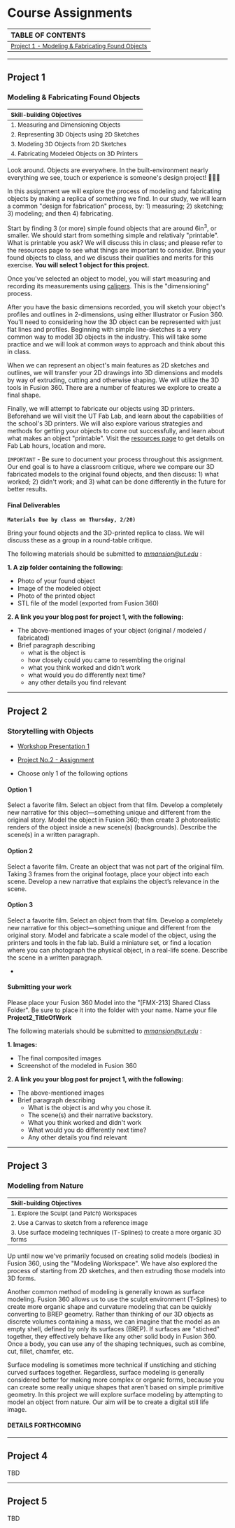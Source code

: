 # Course Assignments

| TABLE OF CONTENTS |
| :----------------- |
| <sub>[Project 1 - Modeling & Fabricating Found Objects](#project-1)</sub> |

---
## Project 1

### Modeling & Fabricating Found Objects

| <sub>**Skill-building Objectives**</sub> |
| :---------------- |
| <sub> 1. Measuring and Dimensioning Objects </sub>   |
| <sub> 2. Representing 3D Objects using 2D Sketches</sub>   |
| <sub> 3. Modeling 3D Objects from 2D Sketches</sub>    |
| <sub> 4. Fabricating Modeled Objects on 3D Printers</sub> |


Look around. Objects are everywhere. In the built-environment nearly everything we see, touch or experience is someone's design project! 🤯🤯🤯

In this assignment we will explore the process of modeling and fabricating objects by making a replica of something we find. In our study, we will learn a common "design for fabrication" process, by: 1) measuring; 2) sketching; 3) modeling; and then 4) fabricating.

Start by finding 3 (or more) simple found objects that are around 6in<sup>3</sup>, or smaller. We should start from something simple and relativaly "printable". What is printable you ask? We will discuss this in class; and please refer to the resources page to see what things are important to consider. Bring your found objects to class, and we discuss their qualities and merits for this exercise. **You will select 1 object for this project.**

Once you've selected an object to model, you will start measuring and recording its measurements using [calipers](https://en.wikipedia.org/wiki/Calipers). This is the "dimensioning" process.

After you have the basic dimensions recorded, you will sketch your object's profiles and outlines in 2-dimensions, using either Illustrator or Fusion 360. You'll need to considering how the 3D object can be represented with just flat lines and profiles. Beginning with simple line-sketches is a very common way to model 3D objects in the industry. This will take some practice and we will look at common ways to approach and think about this in class. 

When we can represent an object's main features as 2D sketches and outlines, we will transfer your 2D drawings into 3D dimensions and models by way of extruding, cutting and otherwise shaping. We will utilize the 3D tools in Fusion 360. There are a number of features we explore to create a final shape. 

Finally, we will attempt to fabricate our objects using 3D printers. Beforehand we will visit the UT Fab Lab, and learn about the capabilities of the school's 3D printers. We will also explore various strategies and methods for getting your objects to come out successfully, and learn about what makes an object "printable". Visit the [resources page](https://github.com/mmansion/UT_FMX_213/blob/master/RESOURCES.md) to get details on Fab Lab hours, location and more.

```IMPORTANT``` - Be sure to document your process throughout this assignment. Our end goal is to have a classroom critique, where we compare our 3D fabricated models to the original found objects, and then discuss: 1) what worked; 2) didn't work; and 3) what can be done differently in the future for better results.

#### Final Deliverables

**`Materials Due by class on Thursday, 2/20)`**

Bring your found objects and the 3D-printed replica to class. We will discuss these as a group in a round-table critique.

The following materials should be submitted to *mmansion@ut.edu* :

**1. A zip folder containing the following:**
  * Photo of your found object
  * Image of the modeled object
  * Photo of the printed object
  * STL file of the model (exported from Fusion 360)

**2. A link you your blog post for project 1, with the following:**

  * The above-mentioned images of your object (original / modeled / fabricated)
  * Brief paragraph describing
    * what is the object is
    * how closely could you came to resembling the original
    * what you think worked and  didn't work
    * what would you do differently next time?
    * any other details you find relevant

---
## Project 2

### Storytelling with Objects

* [Workshop Presentation 1](https://docs.google.com/presentation/d/1NUij-Kjhn2nqt1CMeZFRjGepr0obiT5Bx9rFV0cvGgY/edit#slide=id.g6eca19f4c2_0_3)

* [Project No.2 - Assignment](https://docs.google.com/presentation/d/1UMNn3O4FMefnhH9vQxoUobvb0EtTQZQuVI1CCdrHrcM/edit?usp=sharing)

* Choose only 1 of the following options

#### Option 1

Select a favorite film. Select an object from that film. Develop a completely new narrative for this object—something unique and different from the original story. Model the object in Fusion 360; then create 3 photorealistic renders of the object inside a new scene(s) (backgrounds). Describe the scene(s) in a written paragraph. 


#### Option 2

Select a favorite film. Create an object that was not part of the original film. Taking 3 frames from the original footage, place your object into each scene. Develop a new narrative that explains the object’s relevance in the scene.

#### Option 3

Select a favorite film. Select an object from that film. Develop a completely new narrative for this object—something unique and different from the original story. Model and fabricate a scale model of the object, using the printers and tools in the fab lab.  Build a miniature set, or find a location where you can photograph the physical object, in a real-life scene. Describe the scene in a written paragraph.

-

#### Submitting your work

Please place your Fusion 360 Model into the "[FMX-213] Shared Class Folder". Be sure to place it into the folder with your name. Name your file **Project2_TitleOfWork**
 

The following materials should be submitted to *mmansion@ut.edu* :

**1. Images:**
  * The final composited images
  * Screenshot of the modeled in Fusion 360

**2. A link you your blog post for project 1, with the following:**

  * The above-mentioned images
  * Brief paragraph describing
    * What is the object is and why you chose it.
    * The scene(s) and their narrative backstory.
    * What you think worked and  didn't work
    * What would you do differently next time?
    * Any other details you find relevant

---
## Project 3

### Modeling from Nature

| <sub>**Skill-building Objectives**</sub> |
| :---------------- |
| <sub> 1. Explore the Sculpt (and Patch) Workspaces</sub>   |
| <sub> 2. Use a Canvas to sketch from a reference image</sub>   |
| <sub> 3. Use surface modeling techniques (T-Splines) to create a more organic 3D forms</sub> |

Up until now we've primarily focused on creating solid models (bodies) in Fusion 360, using the "Modeling Workspace". We have also explored the process of starting from 2D sketches, and then extruding those models into 3D forms. 

Another common method of modeling is generally known as surface modeling. Fusion 360 allows us to use the sculpt environment (T-Splines) to create more organic shape and curvature modeling that can be quickly converting to BREP geometry. Rather than thinking of our 3D objects as discrete volumes containing a mass, we can imagine that the model as an empty shell, defined by only its surfaces (BREP). If surfaces are "stiched"  together, they effectively behave like any other solid body in Fusion 360. Once a body, you can use any of the shaping techniques, such as combine, cut, fillet, chamfer, etc. 

Surface modeling is sometimes more technical if unstiching and stiching curved surfaces together. Regardless, surface modeling is generally considered better for making more complex or organic forms, because you can create some really unique shapes that aren't based on simple primitive geometry. In this project we will explore surface modeling by attempting to model an object from nature. Our aim will be to create a digital still life image.

#### DETAILS FORTHCOMING

---
## Project 4

TBD

---
## Project 5

TBD
